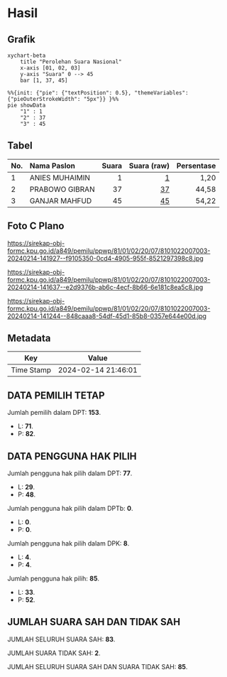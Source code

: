 # Hasil

## Grafik

```mermaid
xychart-beta
    title "Perolehan Suara Nasional"
    x-axis [01, 02, 03]
    y-axis "Suara" 0 --> 45
    bar [1, 37, 45]
```

```mermaid
%%{init: {"pie": {"textPosition": 0.5}, "themeVariables": {"pieOuterStrokeWidth": "5px"}} }%%
pie showData
    "1" : 1
    "2" : 37
    "3" : 45
```

## Tabel

| No. | Nama Paslon    | Suara | Suara (raw) | Persentase |
|:--- |:-------------- | -----:| -----------:| ----------:|
| 1   | ANIES MUHAIMIN | 1     | [1][p-1]    | 1,20       |
| 2   | PRABOWO GIBRAN | 37    | [37][p-2]   | 44,58      |
| 3   | GANJAR MAHFUD  | 45    | [45][p-3]   | 54,22      |


[p-1]: https://github.com/gigit-pemilu/pemilu-2024/blob/main/pilpres/hitung-suara/sub/81-maluku/sub/01-maluku-tengah/sub/02-teon-nila-serua/sub/2007-bumey/sub/003-tps/sub/paslon-1.txt
[p-2]: https://github.com/gigit-pemilu/pemilu-2024/blob/main/pilpres/hitung-suara/sub/81-maluku/sub/01-maluku-tengah/sub/02-teon-nila-serua/sub/2007-bumey/sub/003-tps/sub/paslon-2.txt
[p-3]: https://github.com/gigit-pemilu/pemilu-2024/blob/main/pilpres/hitung-suara/sub/81-maluku/sub/01-maluku-tengah/sub/02-teon-nila-serua/sub/2007-bumey/sub/003-tps/sub/paslon-3.txt

## Foto C Plano

https://sirekap-obj-formc.kpu.go.id/a849/pemilu/ppwp/81/01/02/20/07/8101022007003-20240214-141927--f9105350-0cd4-4905-955f-8521297398c8.jpg

https://sirekap-obj-formc.kpu.go.id/a849/pemilu/ppwp/81/01/02/20/07/8101022007003-20240214-141637--e2d9376b-ab6c-4ecf-8b66-6e181c8ea5c8.jpg

https://sirekap-obj-formc.kpu.go.id/a849/pemilu/ppwp/81/01/02/20/07/8101022007003-20240214-141244--848caaa8-54df-45d1-85b8-0357e644e00d.jpg


## Metadata

| Key        | Value               |
| ---------- | ------------------- |
| Time Stamp | 2024-02-14 21:46:01 |


## DATA PEMILIH TETAP

Jumlah pemilih dalam DPT: **153**.
 * L: **71**.
 * P: **82**.

## DATA PENGGUNA HAK PILIH

Jumlah pengguna hak pilih dalam DPT: **77**.
 * L: **29**.
 * P: **48**.

Jumlah pengguna hak pilih dalam DPTb: **0**.
 * L: **0**.
 * P: **0**.

Jumlah pengguna hak pilih dalam DPK: **8**.
 * L: **4**.
 * P: **4**.

Jumlah pengguna hak pilih: **85**.
 * L: **33**.
 * P: **52**.

## JUMLAH SUARA SAH DAN TIDAK SAH

JUMLAH SELURUH SUARA SAH: **83**.

JUMLAH SUARA TIDAK SAH: **2**.

JUMLAH SELURUH SUARA SAH DAN SUARA TIDAK SAH: **85**.


